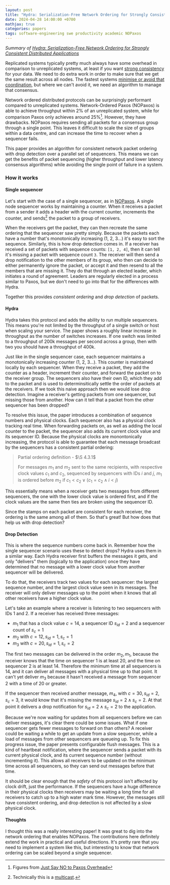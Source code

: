```yaml
---
layout: post
title: "Hydra: Serialization-Free Network Ordering for Strongly Consistent Distributed Applications"
date: 2024-04-28 14:00:00 +0700
mathjax: true
categories: papers
tags: software-engineering swe productivity academic NOPaxos
---
```


_Summary of [Hydra: Serialization-Free Network Ordering for Strongly Consistent Distributed Applications](https://www.usenix.org/conference/nsdi23/presentation/choi)_

Replicated systems typically pretty much always have some overhead in comparison to unreplicated systems, at least if you want [strong consistency](https://dl.acm.org/doi/10.1145/2500500) for your data. We need to do extra work in order to make sure that we get the same result across all nodes. The fastest systems [minimise or avoid that coordination](https://blog.benjscho.dev/papers/2024/03/11/keeping-calm.html), but where we can't avoid it, we need an algorithm to manage that consensus. 

<!--more-->

Network ordered distributed protocols can be surprisingly performant compared to unreplicated systems. Network-Ordered Paxos (NOPaxos) is able to achieve throughput within 2% of an unreplicated system, while for comparison Paxos only achieves around 25%[^1]. However, they have drawbacks. NOPaxos requires sending all packets for a consensus group through a single point. This leaves it difficult to scale the size of groups within a data centre, and can increase the time to recover when a sequencer fails.

This paper provides an algorithm for consistent network packet ordering with drop detection over a parallel set of sequencers. This means we can get the benefits of packet sequencing (higher throughput and lower latency consensus algorithms) while avoiding the single point of failure in a system.

### How it works 
#### Single sequencer

Let's start with the case of a single sequencer, as in [NOPaxos](https://www.usenix.org/system/files/conference/osdi16/osdi16-li.pdf). A single node sequencer works by maintaining a counter. When it receives a packet from a sender it adds a header with the current counter, increments the counter, and sends[^2] the packet to a group of receivers. 

When the receivers get the packet, they can then recreate the same ordering that the sequencer saw pretty simply. Because the packets each have a number that's monotonically increasing (1, 2, 3...) it's easy to sort the sequence. Similarly, this is how drop detection comes in. If a receiver has received a set of packets with sequence counts: `[1, 2, 4]`, then it can tell it's missing a packet with sequence count `3`. The receiver will then send a drop notification to the other members of its group, who then can decide to either permanently ignore the packet, or accept it and then resend to all the members that are missing it. They do that through an elected leader, which initiates a round of agreement. Leaders are regularly elected in a process similar to Paxos, but we don't need to go into that for the differences with Hydra.

Together this provides _consistent ordering_ and _drop detection_ of packets.

#### Hydra
Hydra takes this protocol and adds the ability to run multiple sequencers. This means you're not limited by the throughput of a single switch or host when scaling your service. The paper shows a roughly linear increase in throughput as the number of switches increases. If one switch was limited to a throughput of 200k messages per second across a group, then with two you should have a throughput of 400k.

Just like in the single sequencer case, each sequencer maintains a monotonically increasing counter (1, 2, 3...). This counter is maintained locally by each sequencer. When they receive a packet, they add the counter as a header, increment their counter, and forward the packet on to the receiver group. The sequencers also have their own ID, which they add to the packet and is used to determinsitically settle the order of packets at the receivers. If we took this naive approach then we would lose drop detection. Imagine a receiver's getting packets from one sequencer, but missing those from another. How can it tell that a packet from the other sequencer has been dropped?

To resolve this issue, the paper introduces a combination of sequence numbers and physical clocks. Each sequencer also has a physical clock tracking real time. When forwarding packets on, as well as adding the local counter to the packet, the sequencer also adds its current clock value and its sequencer ID. Because the physical clocks are monontonically increasing, the protocol is able to guarantee that each message broadcast by the sequencers has a consistent partial ordering:

> Partial ordering definition - $\S 4.3.1$
> 
> For messages $m_1$ and $m_2$ sent to the same recipients, with respective clock values $c_1$ and $c_2$, sequenced by sequencers with IDs $i$ and $j$, $m_1$ is ordered before $m_2$ if $c_1 < c_2 \vee (c_1 = c_2 \wedge i < j)$

This essentially means when a receiver gets two messages from different sequencers, the one with the lower clock value is ordered first, and if the clock values are the same then ties are broken using the sequencer ID. 

Since the stamps on each packet are consistent for each receiver, the ordering is the same among all of them. So that's great! But how does that help us with drop detection? 

#### Drop Detection

This is where the sequence numbers come back in. Remember how the single sequencer scenario uses these to detect drops? Hydra uses them in a similar way. Each Hydra receiver first buffers the messages it gets, and only "delivers" them (logically to the application) once they have determined that no message with a lower clock value from another sequencer will be delivered.

To do that, the receivers track two values for each sequencer: the largest sequence number, and the largest clock value seen in its messages. The receiver will only deliver messages up to the point when it knows that all other receivers have a higher clock value. 

Let's take an example where a receiver is listening to two sequencers with IDs $1$ and $2$. If a receiver has received three messages:
- $m_1$ that has a clock value $c = 14$, a sequencer ID $s_{id} = 2$ and a sequencer count of $s_c = 1$
- $m_2$ with $c = 12, s_{id} = 1, s_c = 1$ 
- $m_3$ with $c = 20, s_{id} = 1, s_c = 2$ 

The first two messages can be delivered in the order $m_2, m_1$, because the receiver knows that the time on sequencer 1 is at least 20, and the time on sequencer 2 is at least 14. Therefore the minimum time at all sequencers is 14, and it can deliver all messages with a physical time up to that point. It can't yet deliver $m_3$ because it hasn't received a message from sequencer 2 with a time of 20 or greater. 

If the sequencer then received another message, $m_4$, with $c = 30, s_{id} = 2, s_c = 3$, it would know that it's missing the message $s_{id} = 2 \wedge s_c = 2$. At that point it delivers a drop notification for $s_{id} = 2 \wedge s_c = 2$ to the application.

Because we're now waiting for updates from all sequencers before we can deliver messages, it's clear there could be some issues. What if one sequencer gets fewer messages to forward on than others? A receiver could be waiting a while to get an update from a slow sequencer, while a load of messages from other sequencers are queueing up. To fix this progress issue, the paper presents configurable flush messages. This is a kind of heartbeat notification, where the sequencer sends a packet with its current physical clock, and its current sequence number (without incrementing it). This allows all receivers to be updated on the minimum time across all sequencers, so they can send out messages before that time.

It should be clear enough that the *safety* of this protocol isn't affected by clock drift, just the performance. If the sequencers have a huge difference in their physical clocks then receivers may be waiting a long time for all receivers to catch up to a high water mark time. However, the messages still have consistent ordering, and drop detection is not affected by a slow physical clock.

#### Thoughts

I thought this was a really interesting paper! It was great to dig into the network ordering that enables NOPaxos. The contributions here definitely extend the work in practical and useful directions. It's pretty rare that you need to implement a system like this, but interesting to know that network ordering can be scaled beyond a single sequencer.

[^1]: Figures from [Just Say NO to Paxos Overhead](https://www.usenix.org/conference/osdi16/technical-sessions/presentation/li)
[^2]: Technically this is a [multicast](https://en.wikipedia.org/wiki/Multicast).